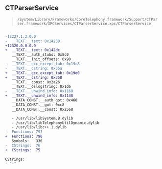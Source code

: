 ## CTParserService

> `/System/Library/Frameworks/CoreTelephony.framework/Support/CTParser.framework/XPCServices/CTParserService.xpc/CTParserService`

```diff

-12227.1.2.0.0
-  __TEXT.__text: 0x14238
+12320.0.0.0.0
+  __TEXT.__text: 0x142dc
   __TEXT.__auth_stubs: 0x8c0
   __TEXT.__init_offsets: 0x90
-  __TEXT.__gcc_except_tab: 0x19c8
-  __TEXT.__cstring: 0x35a
+  __TEXT.__gcc_except_tab: 0x19e0
+  __TEXT.__cstring: 0x358
   __TEXT.__const: 0x2a26
   __TEXT.__oslogstring: 0x1d6
-  __TEXT.__unwind_info: 0x1168
+  __TEXT.__unwind_info: 0x1148
   __DATA_CONST.__auth_got: 0x468
   __DATA_CONST.__got: 0xc8
   __DATA_CONST.__const: 0x2568

   - /usr/lib/libSystem.B.dylib
   - /usr/lib/libTelephonyUtilDynamic.dylib
   - /usr/lib/libc++.1.dylib
-  Functions: 797
+  Functions: 790
   Symbols:   336
-  CStrings:  76
+  CStrings:  75
 
CStrings:
- "-"

```
